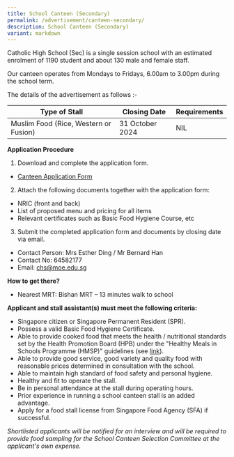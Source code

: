 ```yaml
---
title: School Canteen (Secondary)
permalink: /advertisement/canteen-secondary/
description: School Canteen (Secondary)
variant: markdown
---
```

Catholic High School (Sec) is a single session school with an estimated enrolment of 1190 student and about 130 male and female staff.  

Our canteen operates from Mondays to Fridays, 6.00am to 3.00pm during the school term.

The details of the advertisement as follows :-

| Type of Stall | Closing Date | Requirements |
| -------- | -------- | -------- |
| Muslim Food (Rice, Western or Fusion) | 31 October 2024 | NIL|

**Application Procedure**

1. Download and complete the application form.
* [Canteen Application Form](/files/application%20for%20canteen%20stall%20in%20existing%20school.pdf)

2. Attach the following documents together with the application form:
* NRIC (front and back)
* List of proposed menu and pricing for all items
* Relevant certificates such as Basic Food Hygiene Course, etc

3. Submit the completed application form and documents by closing date via email.

* Contact Person: Mrs Esther Ding / Mr Bernard Han
* Contact No: 64582177
* Email: chs@moe.edu.sg

**How to get there?**
* Nearest MRT: Bishan MRT – 13 minutes walk to school


**Applicant and stall assistant(s) must meet the following criteria:**
* Singapore citizen or Singapore Permanent Resident (SPR).
* Possess a valid Basic Food Hygiene Certificate.
* Able to provide cooked food that meets the health / nutritional standards set by the Health Promotion Board (HPB) under the "Healthy Meals in Schools Programme (HMSP)" guidelines (see [link](https://www.hpb.gov.sg/schools/school-programmes/healthy-meals-in-schools-programme)).
*  Able to provide good service, good variety and quality food with reasonable prices determined in consultation with the school.
* Able to maintain high standard of food safety and personal hygiene.
* Healthy and fit to operate the stall.
* Be in personal attendance at the stall during operating hours.
* Prior experience in running a school canteen stall is an added advantage.
* Apply for a food stall license from Singapore Food Agency (SFA) if successful.



*Shortlisted applicants will be notified for an interview and will be required to provide food sampling for the School Canteen Selection Committee at the applicant's own expense.*